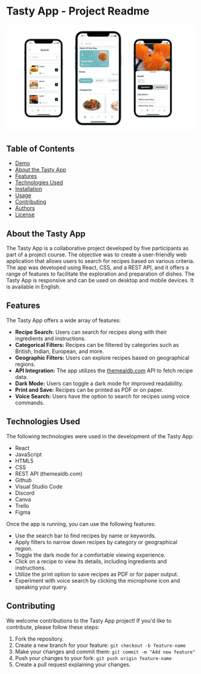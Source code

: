 # Tasty App - Project Readme

![Tasty App Logo](./screenshots/mockups.jpg)

## Table of Contents

- [Demo](#demo)
- [About the Tasty App](#about-the-tasty-app)
- [Features](#features)
- [Technologies Used](#technologies-used)
- [Installation](#installation)
- [Usage](#usage)
- [Contributing](#contributing)
- [Authors](#authors)
- [License](#license)


## About the Tasty App

The Tasty App is a collaborative project developed by five participants as part of a project course. The objective was to create a user-friendly web application that allows users to search for recipes based on various criteria. The app was developed using React, CSS, and a REST API, and it offers a range of features to facilitate the exploration and preparation of dishes. The Tasty App is responsive and can be used on desktop and mobile devices. It is available in English.

## Features

The Tasty App offers a wide array of features:

- **Recipe Search:** Users can search for recipes along with their ingredients and instructions.
- **Categorical Filters:** Recipes can be filtered by categories such as British, Indian, European, and more.
- **Geographic Filters:** Users can explore recipes based on geographical regions.
- **API Integration:** The app utilizes the [themealdb.com](https://www.themealdb.com) API to fetch recipe data.
- **Dark Mode:** Users can toggle a dark mode for improved readability.
- **Print and Save:** Recipes can be printed as PDF or on paper.
- **Voice Search:** Users have the option to search for recipes using voice commands.

## Technologies Used

The following technologies were used in the development of the Tasty App:

- React
- JavaScript
- HTML5
- CSS
- REST API (themealdb.com)
- Github
- Visual Studio Code
- Discord
- Canva
- Trello
- Figma


Once the app is running, you can use the following features:

- Use the search bar to find recipes by name or keywords.
- Apply filters to narrow down recipes by category or geographical region.
- Toggle the dark mode for a comfortable viewing experience.
- Click on a recipe to view its details, including ingredients and instructions.
- Utilize the print option to save recipes as PDF or for paper output.
- Experiment with voice search by clicking the microphone icon and speaking your query.

## Contributing

We welcome contributions to the Tasty App project! If you'd like to contribute, please follow these steps:

1. Fork the repository.
2. Create a new branch for your feature: `git checkout -b feature-name`
3. Make your changes and commit them: `git commit -m "Add new feature"`
4. Push your changes to your fork: `git push origin feature-name`
5. Create a pull request explaining your changes.

